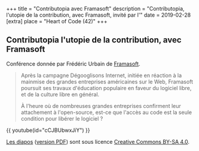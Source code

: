 +++
title = "Contributopia avec Framasoft"
description = "Contributopia, l'utopie de la contribution, avec Framasoft, invité par l'"
date = 2019-02-28
[extra]
place = "Heart of Code (42)"
+++

## Contributopia l'utopie de la contribution, avec Framasoft

Conférence donnée par Frédéric Urbain de [Framasoft](https://framasoft.org/).

> Après la campagne Dégooglisons Internet, initiée en réaction à la mainmise des
> grandes entreprises américaines sur le Web, Framasoft poursuit ses travaux
> d'éducation populaire en faveur du logiciel libre, et de la culture libre en
> général.
> 
> À l'heure où de nombreuses grandes entreprises confirment leur attachement à
> l'open-source, est-ce que l'accès au code est la seule condition pour libérer
> le logiciel ?

{{ youtube(id="cCJBUbwxJiY") }}

[Les diapos](conférence_à_l_école_42.odp) ([version PDF](conférence_à_l_école_42.pdf)) sont sous licence
[Creative Commons BY-SA 4.0](https://creativecommons.org/licenses/by-sa/4.0/deed.fr). 
